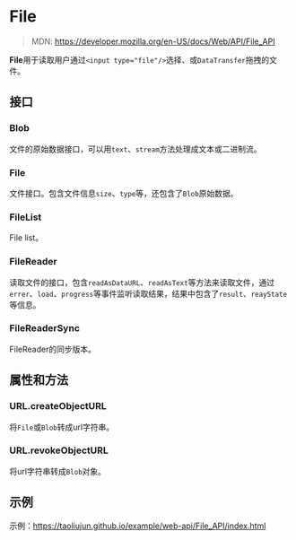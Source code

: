 <!--hexo

---
url: web-api-File_API
tags:
  - webapi
  - File
---

-->

# File

> MDN: https://developer.mozilla.org/en-US/docs/Web/API/File_API

**File**用于读取用户通过`<input type="file"/>`选择、或`DataTransfer`拖拽的文件。

## 接口

### Blob

文件的原始数据接口，可以用`text`、`stream`方法处理成文本或二进制流。

### File

文件接口。包含文件信息`size`、`type`等，还包含了`Blob`原始数据。

### FileList

File list。

### FileReader

读取文件的接口，包含`readAsDataURL`、`readAsText`等方法来读取文件，通过`errer`、`load`、`progress`等事件监听读取结果，结果中包含了`result`、`reayState`等信息。

### FileReaderSync

FileReader的同步版本。

## 属性和方法

### URL.createObjectURL

将`File`或`Blob`转成url字符串。

### URL.revokeObjectURL

将url字符串转成`Blob`对象。

## 示例

示例：https://taoliujun.github.io/example/web-api/File_API/index.html

